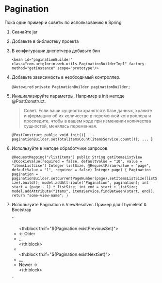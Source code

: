 # Pagination

Пока один пример и советы по использованию в Spring

1. Скачайте jar
2. Добавьте в библиотеку проекта
3. В конфигурации диспетчера добавьте бин

	``<bean id="paginationBuilder" class="com.artglorin.web.utils.PaginationBuilderImpl" factory-method="getInstance" scope="prototype"/>``

4. Добавьте зависимость в необходимый контроллер.

	``@Autowired``
	``private PaginationBuilder paginationBuilder;``

5. Инициализируйте параметры. Например в init методе @PostConstruct.

	> Совет. Если ваши сущности хранятся в базе данных, храните информацию об их количестве в переменной контроллера и проследите, чтобы в вашем коде при изменении количества сущностей, менялась переменная.

	``@PostConstruct
	public void init(){
	    ...
		paginationBuilder.setTotalItemsCount(itemsService.count());
		...
	}``

6. Используйте в методе обработчике запросов.

	``@RequestMapping("/listItems")
	public String getItemsListView (@CookieValue(required = false, defaultValue = "10", value = "itemsListLise") Integer listSize,
	                               @RequestParam(value = "page", defaultValue = "1", required = false) Integer page) {
		Pagination pagination = paginationBuilder.setCurrentPageNumber(page).setItemsListSize(listSize).build();
		model.addAttribute("Pagination", pagination);
		int start = (page - 1) * listSize;
		int end = start + listSize;
		model.addAttribute("Items", itemsService.findBetween(start, end));
		return "some-view-name";
	}``

7. Используйте Pagination в ViewResolver. Пример для Thymeleaf & Bootstrap

	``<nav th:if="${Pagination}" role="navigation">
	    <ul id="pager" class="pager"  th:with="url ='@{/listitems?page=}">
	        <th:block th:if="${Pagination.existPreviousSet}">
	            <li class="previous">
	                <a th:href="@{${url} + ${Pagination.firstPageInSet - 1}}"> <span>&larr;</span> Older </a>
                </li>
                <li class="disabled"><a href="#">&hellip;</a></li>
            </th:block>
            <li th:each="page : ${Pagination.setPages}" th:class="${page == Pagination.currentPage}? active">
                <a th:href="@{${url} + ${page}}" th:text="${page}"></a>
            </li>
            <th:block th:if="${Pagination.existNextSet}">
                <li class="disabled"><a href="#">&hellip;</a></li>
                <li class="previous">
                   <a th:href="@{${url} + ${Pagination.lastPageInSet + 1}}">Newer <span aria-hidden="true">&rarr;</span> </a>
               </li>
            </th:block>
	    </ul>
	</nav>``
